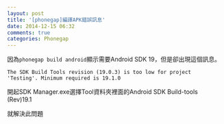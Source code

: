 ```yaml
---
layout: post
title: '[phonegap]編譯APK錯誤訊息'
date: 2014-12-15 06:32
comments: true
categories: Phonegap
---
```

因為`phonegap build android`顯示需要Android SDK 19，但是卻出現這個訊息。

`The SDK Build Tools revision (19.0.3) is too low for project 'Testing'.
Minimum required is 19.1.0`

開起SDK Manager.exe選擇Tool資料夾裡面的Android SDK Build-tools (Rev)19.1

就解決此問題